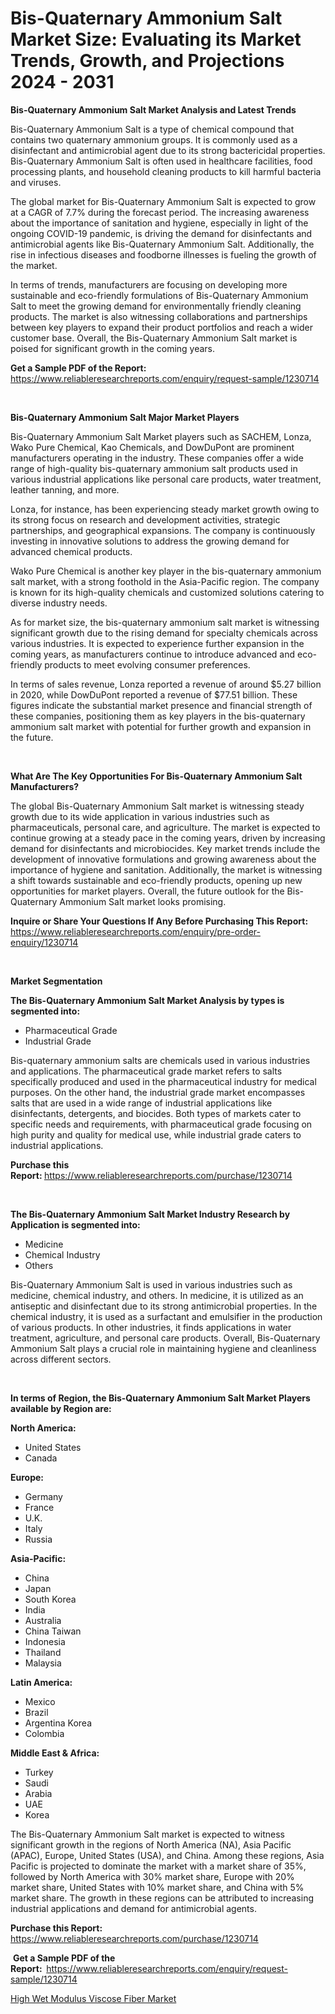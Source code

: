 <p><h1>Bis-Quaternary Ammonium Salt Market Size: Evaluating its Market Trends, Growth, and Projections 2024 - 2031</h1></p><p><strong>Bis-Quaternary Ammonium Salt Market Analysis and Latest Trends</strong></p>
<p><p>Bis-Quaternary Ammonium Salt is a type of chemical compound that contains two quaternary ammonium groups. It is commonly used as a disinfectant and antimicrobial agent due to its strong bactericidal properties. Bis-Quaternary Ammonium Salt is often used in healthcare facilities, food processing plants, and household cleaning products to kill harmful bacteria and viruses.</p><p>The global market for Bis-Quaternary Ammonium Salt is expected to grow at a CAGR of 7.7% during the forecast period. The increasing awareness about the importance of sanitation and hygiene, especially in light of the ongoing COVID-19 pandemic, is driving the demand for disinfectants and antimicrobial agents like Bis-Quaternary Ammonium Salt. Additionally, the rise in infectious diseases and foodborne illnesses is fueling the growth of the market.</p><p>In terms of trends, manufacturers are focusing on developing more sustainable and eco-friendly formulations of Bis-Quaternary Ammonium Salt to meet the growing demand for environmentally friendly cleaning products. The market is also witnessing collaborations and partnerships between key players to expand their product portfolios and reach a wider customer base. Overall, the Bis-Quaternary Ammonium Salt market is poised for significant growth in the coming years.</p></p>
<p><strong>Get a Sample PDF of the Report:&nbsp;</strong> <a href="https://www.reliableresearchreports.com/enquiry/request-sample/1230714">https://www.reliableresearchreports.com/enquiry/request-sample/1230714</a></p>
<p>&nbsp;</p>
<p><strong>Bis-Quaternary Ammonium Salt Major Market Players</strong></p>
<p><p>Bis-Quaternary Ammonium Salt Market players such as SACHEM, Lonza, Wako Pure Chemical, Kao Chemicals, and DowDuPont are prominent manufacturers operating in the industry. These companies offer a wide range of high-quality bis-quaternary ammonium salt products used in various industrial applications like personal care products, water treatment, leather tanning, and more.</p><p>Lonza, for instance, has been experiencing steady market growth owing to its strong focus on research and development activities, strategic partnerships, and geographical expansions. The company is continuously investing in innovative solutions to address the growing demand for advanced chemical products.</p><p>Wako Pure Chemical is another key player in the bis-quaternary ammonium salt market, with a strong foothold in the Asia-Pacific region. The company is known for its high-quality chemicals and customized solutions catering to diverse industry needs.</p><p>As for market size, the bis-quaternary ammonium salt market is witnessing significant growth due to the rising demand for specialty chemicals across various industries. It is expected to experience further expansion in the coming years, as manufacturers continue to introduce advanced and eco-friendly products to meet evolving consumer preferences.</p><p>In terms of sales revenue, Lonza reported a revenue of around $5.27 billion in 2020, while DowDuPont reported a revenue of $77.51 billion. These figures indicate the substantial market presence and financial strength of these companies, positioning them as key players in the bis-quaternary ammonium salt market with potential for further growth and expansion in the future.</p></p>
<p>&nbsp;</p>
<p><strong>What Are The Key Opportunities For Bis-Quaternary Ammonium Salt Manufacturers?</strong></p>
<p><p>The global Bis-Quaternary Ammonium Salt market is witnessing steady growth due to its wide application in various industries such as pharmaceuticals, personal care, and agriculture. The market is expected to continue growing at a steady pace in the coming years, driven by increasing demand for disinfectants and microbiocides. Key market trends include the development of innovative formulations and growing awareness about the importance of hygiene and sanitation. Additionally, the market is witnessing a shift towards sustainable and eco-friendly products, opening up new opportunities for market players. Overall, the future outlook for the Bis-Quaternary Ammonium Salt market looks promising.</p></p>
<p><strong>Inquire or Share Your Questions If Any Before Purchasing This Report:</strong> <a href="https://www.reliableresearchreports.com/enquiry/pre-order-enquiry/1230714">https://www.reliableresearchreports.com/enquiry/pre-order-enquiry/1230714</a></p>
<p>&nbsp;</p>
<p><strong>Market Segmentation</strong></p>
<p><strong>The Bis-Quaternary Ammonium Salt Market Analysis by types is segmented into:</strong></p>
<p><ul><li>Pharmaceutical Grade</li><li>Industrial Grade</li></ul></p>
<p><p>Bis-quaternary ammonium salts are chemicals used in various industries and applications. The pharmaceutical grade market refers to salts specifically produced and used in the pharmaceutical industry for medical purposes. On the other hand, the industrial grade market encompasses salts that are used in a wide range of industrial applications like disinfectants, detergents, and biocides. Both types of markets cater to specific needs and requirements, with pharmaceutical grade focusing on high purity and quality for medical use, while industrial grade caters to industrial applications.</p></p>
<p><strong>Purchase this Report:&nbsp;</strong><a href="https://www.reliableresearchreports.com/purchase/1230714">https://www.reliableresearchreports.com/purchase/1230714</a></p>
<p>&nbsp;</p>
<p><strong>The Bis-Quaternary Ammonium Salt Market Industry Research by Application is segmented into:</strong></p>
<p><ul><li>Medicine</li><li>Chemical Industry</li><li>Others</li></ul></p>
<p><p>Bis-Quaternary Ammonium Salt is used in various industries such as medicine, chemical industry, and others. In medicine, it is utilized as an antiseptic and disinfectant due to its strong antimicrobial properties. In the chemical industry, it is used as a surfactant and emulsifier in the production of various products. In other industries, it finds applications in water treatment, agriculture, and personal care products. Overall, Bis-Quaternary Ammonium Salt plays a crucial role in maintaining hygiene and cleanliness across different sectors.</p></p>
<p>&nbsp;</p>
<p><strong>In terms of Region, the Bis-Quaternary Ammonium Salt Market Players available by Region are:</strong></p>
<p>
    <p> <strong> North America: </strong>
        <ul>
            <li>United States</li>
            <li>Canada</li>
        </ul>
        </p> 
    <p> <strong> Europe: </strong>
        <ul>
            <li>Germany</li>
            <li>France</li>
            <li>U.K.</li>
            <li>Italy</li>
            <li>Russia</li>
        </ul>
        </p> 
    <p> <strong> Asia-Pacific: </strong>
        <ul>
            <li>China</li>
            <li>Japan</li>
            <li>South Korea</li>
            <li>India</li>
            <li>Australia</li>
            <li>China Taiwan</li>
            <li>Indonesia</li>
            <li>Thailand</li>
            <li>Malaysia</li>
        </ul>
        </p> 
    <p> <strong> Latin America: </strong>
        <ul>
            <li>Mexico</li>
            <li>Brazil</li>
            <li>Argentina Korea</li>
            <li>Colombia</li>
        </ul>
        </p> 
    <p> <strong> Middle East & Africa: </strong>
        <ul>
            <li>Turkey</li>
            <li>Saudi</li>
            <li>Arabia</li>
            <li>UAE</li>
            <li>Korea</li>
        </ul>
    </p>
    </p>
<p><p>The Bis-Quaternary Ammonium Salt market is expected to witness significant growth in the regions of North America (NA), Asia Pacific (APAC), Europe, United States (USA), and China. Among these regions, Asia Pacific is projected to dominate the market with a market share of 35%, followed by North America with 30% market share, Europe with 20% market share, United States with 10% market share, and China with 5% market share. The growth in these regions can be attributed to increasing industrial applications and demand for antimicrobial agents.</p></p>
<p><strong>Purchase this Report: </strong><a href="https://www.reliableresearchreports.com/purchase/1230714">https://www.reliableresearchreports.com/purchase/1230714</a></p>
<p>&nbsp;<strong>Get a Sample PDF of the Report:&nbsp;&nbsp;</strong><a href="https://www.reliableresearchreports.com/enquiry/request-sample/1230714">https://www.reliableresearchreports.com/enquiry/request-sample/1230714</a></p>
<p><strong></strong></p>
<p><p><a href="https://github.com/Angelnienowdseej3e45z3p8c/Market-Research-Report-List-1/blob/main/high-wet-modulus-viscose-fiber-market.md">High Wet Modulus Viscose Fiber Market</a></p></p>